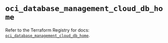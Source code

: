 # `oci_database_management_cloud_db_home`

Refer to the Terraform Registry for docs: [`oci_database_management_cloud_db_home`](https://registry.terraform.io/providers/oracle/oci/7.19.0/docs/resources/database_management_cloud_db_home).

